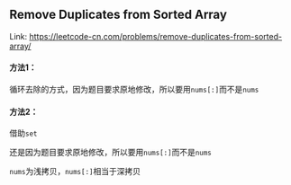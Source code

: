 ## Remove Duplicates from Sorted Array

Link: https://leetcode-cn.com/problems/remove-duplicates-from-sorted-array/

#### 方法1：

循环去除的方式，因为题目要求原地修改，所以要用`nums[:]`而不是`nums`

#### 方法2：

借助`set`

还是因为题目要求原地修改，所以要用`nums[:]`而不是`nums`

`nums`为浅拷贝，`nums[:]`相当于深拷贝